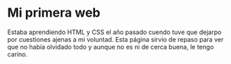 # Mi primera web
Estaba aprendiendo HTML y CSS el año pasado cuendo tuve que dejarpo por cuestiones ajenas a mi voluntad.
Esta página sirvio de repaso para ver que no había olvidado todo y aunque no es ni de cerca buena, le tengo carino.
